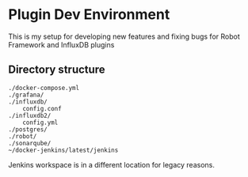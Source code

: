 # Plugin Dev Environment

This is my setup for developing new features and fixing bugs for Robot Framework and InfluxDB plugins

## Directory structure

```
./docker-compose.yml
./grafana/
./influxdb/
    config.conf
./influxdb2/
    config.yml
./postgres/
./robot/
./sonarqube/
~/docker-jenkins/latest/jenkins
```

Jenkins workspace is in a different location for legacy reasons.
